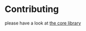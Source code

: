 # Contributing

please have a look at [the core library](https://github.com/auxmoney/OpentracingBundle-core/blob/master/CONTRIBUTING.md)